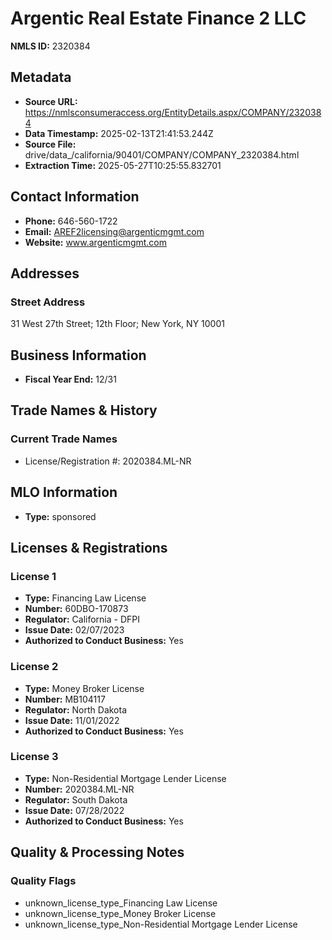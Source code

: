 # Argentic Real Estate Finance 2 LLC

**NMLS ID:** 2320384

## Metadata
- **Source URL:** https://nmlsconsumeraccess.org/EntityDetails.aspx/COMPANY/2320384
- **Data Timestamp:** 2025-02-13T21:41:53.244Z
- **Source File:** drive/data_/california/90401/COMPANY/COMPANY_2320384.html
- **Extraction Time:** 2025-05-27T10:25:55.832701

## Contact Information
- **Phone:** 646-560-1722
- **Email:** AREF2licensing@argenticmgmt.com
- **Website:** www.argenticmgmt.com

## Addresses
### Street Address
31 West 27th Street; 12th Floor; New York, NY 10001

## Business Information
- **Fiscal Year End:** 12/31

## Trade Names & History
### Current Trade Names
- License/Registration #: 2020384.ML-NR

## MLO Information
- **Type:** sponsored

## Licenses & Registrations

### License 1
- **Type:** Financing Law License
- **Number:** 60DBO-170873
- **Regulator:** California - DFPI
- **Issue Date:** 02/07/2023
- **Authorized to Conduct Business:** Yes

### License 2
- **Type:** Money Broker License
- **Number:** MB104117
- **Regulator:** North Dakota
- **Issue Date:** 11/01/2022
- **Authorized to Conduct Business:** Yes

### License 3
- **Type:** Non-Residential Mortgage Lender License
- **Number:** 2020384.ML-NR
- **Regulator:** South Dakota
- **Issue Date:** 07/28/2022
- **Authorized to Conduct Business:** Yes

## Quality & Processing Notes
### Quality Flags
- unknown_license_type_Financing Law License
- unknown_license_type_Money Broker License
- unknown_license_type_Non-Residential Mortgage Lender License

